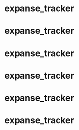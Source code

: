 # expanse_tracker
# expanse_tracker
# expanse_tracker
# expanse_tracker
# expanse_tracker
# expanse_tracker

